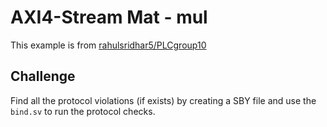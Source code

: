 # AXI4-Stream Mat - mul
This example is from [rahulsridhar5/PLCgroup10](https://github.com/rahulsridhar5/PLCgroup10/blob/13fefd84165b2bf0a60ee9e7395eb905771a1e7f/Labs/Lab2/mat_mul.v)

## Challenge
Find all the protocol violations (if exists) by creating a SBY file and use the `bind.sv` to run the protocol checks.
